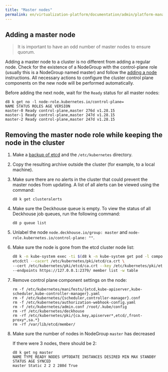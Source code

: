 ```yaml
---
title: "Master nodes"
permalink: en/virtualization-platform/documentation/admin/platform-management/control-plane-settings/masters.html
---
```


## Adding a master node

> It is important to have an odd number of master nodes to ensure quorum.

Adding a master node to a cluster is no different from adding a regular node. Check for the existence
of a NodeGroup with the control-plane role (usually this is a NodeGroup named master) and follow the [adding a node](../node-management/adding-node.html#adding-a-node-to-a-cluster) instructions.
All necessary actions to configure the cluster control plane components on the new node will be performed automatically.

Before adding the next node, wait for the `Ready` status for all master nodes:

```shell
d8 k get no -l node-role.kubernetes.io/control-plane=
NAME STATUS ROLES AGE VERSION
master-0 Ready control-plane,master 276d v1.28.15
master-1 Ready control-plane,master 247d v1.28.15
master-2 Ready control-plane,master 247d v1.28.15
```

## Removing the master node role while keeping the node in the cluster

1. Make a [backup of etcd](/products/virtualization-platform/documentation/admin/platform-management/control-plane-settings/etcd.html#%D1%80%D0%B5%D0%B7%D0%B5%D1%80%D0%B2%D0%BD%D0%BE%D0%B5-%D0%BA%D0%BE%D0%BF%D0%B8%D1%80%D0%BE%D0%B2%D0%B0%D0%BD%D0%B8%D0%B5-etcd) and the `/etc/kubernetes` directory.
1. Copy the resulting archive outside the cluster (for example, to a local machine).
1. Make sure there are no alerts in the cluster that could prevent the master nodes from updating.
   A list of all alerts can be viewed using the command:

   ```shell
   d8 k get clusteralerts
   ```

1. Make sure the Deckhouse queue is empty.
   To view the status of all Deckhouse job queues, run the following command:

   ```shell
   d8 p queue list
   ```

1. Unlabel the node `node.deckhouse.io/group: master` and `node-role.kubernetes.io/control-plane: ""`.
1. Make sure the node is gone from the etcd cluster node list:

   ```bash
   d8 k -n kube-system exec -ti $(d8 k -n kube-system get pod -l component=etcd,tier=control-plane -o name | head -n1) -- \
   etcdctl --cacert /etc/kubernetes/pki/etcd/ca.crt \
   --cert /etc/kubernetes/pki/etcd/ca.crt --key /etc/kubernetes/pki/etcd/ca.key \
   --endpoints https://127.0.0.1:2379/ member list -w table
   ```

1. Remove control plane component settings on the node:

   ```shell
   rm -f /etc/kubernetes/manifests/{etcd,kube-apiserver,kube-scheduler,kube-controller-manager}.yaml
   rm -f /etc/kubernetes/{scheduler,controller-manager}.conf
   rm -f /etc/kubernetes/authorization-webhook-config.yaml
   rm -f /etc/kubernetes/admin.conf /root/.kube/config
   rm -rf /etc/kubernetes/deckhouse
   rm -rf /etc/kubernetes/pki/{ca.key,apiserver*,etcd/,front-proxy*,sa.*}
   rm -rf /var/lib/etcd/member/
   ```

1. Make sure the number of nodes in NodeGroup `master` has decreased

   If there were 3 nodes, there should be 2:

   ```shell
   d8 k get ng master
   NAME TYPE READY NODES UPTODATE INSTANCES DESIRED MIN MAX STANDBY STATUS AGE SYNCED
   master Static 2 2 2 280d True
   ```
